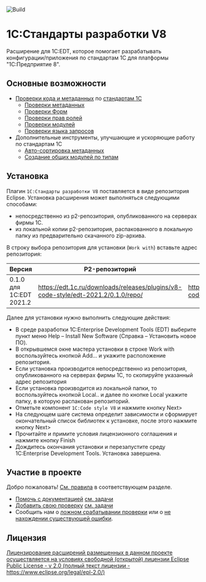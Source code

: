 ![Build](https://github.com/1C-Company/v8-code-style/workflows/CI/badge.svg)

# 1С:Стандарты разработки V8

Расширение для 1C:EDT, которое помогает разрабатывать конфигурации/приложения по стандартам 1С для платформы "1С:Предприятие 8".

## Основные возможности

- [Проверки кода и метаданных](docs/checks/readme.md) по [стандартам 1С](https://its.1c.ru/db/v8std)
   - [Проверки метаданных](docs/checks/md.md)
   - [Проверки Форм](docs/checks/form.md)
   - [Проверки прав ролей](docs/checks/right.md)
   - [Проверки модулей](docs/checks/bsl.md)
   - [Проверки языка запросов](docs/checks/ql.md)
- Дополнительные инструменты, улучшающие и ускоряющие работу по стандартам 1С
   - [Авто-сортировка метаданных](docs/tools/autosort.md)
   - [Создание общих модулей по типам](docs/tools/common-module-types.md)



## Установка

Плагин `1С:Стандарты разработки V8` поставляется в виде репозитория Eclipse. Установка расширения может выполняться следующими способами:

- непосредственно из p2-репозитория, опубликованного на серверах фирмы 1С.
- из локальной копии p2-репозитория, распакованного в локальную папку из предварительно скачанного zip-архива.

В строку выбора репозитория  для установки (`Work with`) вставьте адрес репозитория:

| Версия | P2-репозиторий | ZIP-архив репозитория |
|--------|----------------|-----------------------|
| 0.1.0 для 1C:EDT 2021.2 | https://edt.1c.ru/downloads/releases/plugins/v8-code-style/edt-2021.2/0.1.0/repo/ | https://edt.1c.ru/downloads/releases/plugins/v8-code-style/edt-2021.2/0.1.0/repo.zip |


Далее для установки нужно выполнить следующие действия:

- В среде разработки 1C:Enterprise Development Tools (EDT) выберите пункт меню Help – Install New Software (Справка – Установить новое ПО).
- В открывшемся окне мастера установки в строке Work with воспользуйтесь кнопкой Add… и укажите расположение репозитория.
- Если установка производится непосредственно из репозитория, опубликованного на серверах фирмы 1С, то скопируйте указанный адрес репозитория
- Если установка производится из локальной папки, то воспользуйтесь кнопкой Local.. и далее по кнопке Local укажите папку, в которую распакован репозиторий.
- Отметьте компонент `1C:Code style V8` и нажмите кнопку Next>
- На следующем шаге система определит зависимости и сформирует окончательный список библиотек к установке, после этого нажмите кнопку Next>
- Прочитайте и примите условия лицензионного соглашения и нажмите кнопку Finish
- Дождитесь окончания установки и перезапустите среду 1C:Enterprise Development Tools. Установка завершена.


## Участие в проекте

Добро пожаловать! [См. правила](CONTRIBUTING.md) в соответствующем разделе.
- [Помочь с документацией](docs/contributing/documentation.md) [см. задачи](https://github.com/1C-Company/v8-code-style/labels/documentation)
- [Добавить свою проверку](docs/contributing/readme.md) [см. задачи](https://github.com/1C-Company/v8-code-style/labels/good%20first%20issue)
- Сообщить нам о [ложном срабатывании проверки](https://github.com/1C-Company/v8-code-style/issues/new?assignees=&labels=standards,bug&template=check_false.md&title=Ложное+срабатывание+проверки%3A+%3Cкод+проверки%3E) или о [не нахождении существующей ошибки](https://github.com/1C-Company/v8-code-style/issues/new?assignees=&labels=standards,bug&template=check_not_found.md&title=Проверка%3A+%3Cкод+проверки%3E+не+находит+ошибку).


## Лицензия

[Лицензирование расширений размещенных в данном проекте осуществляется на условиях свободной (открытой) лицензии Eclipse Public License - v 2.0 (полный текст лицензии - https://www.eclipse.org/legal/epl-2.0/)](docs/contributing/licensing.md)
